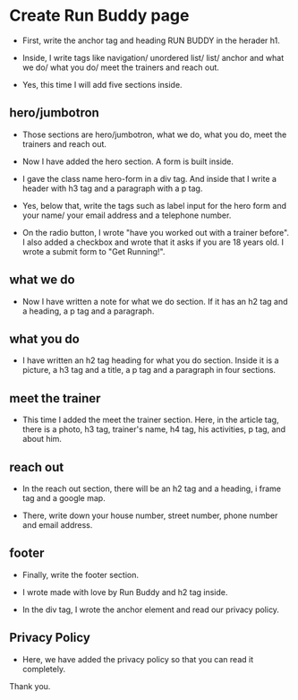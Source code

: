 # Create Run Buddy page

* First, write the anchor tag and heading RUN BUDDY in the herader h1.

* Inside, I write tags like navigation/ unordered list/ list/ anchor and what we do/ what you do/ meet the trainers and reach out.

* Yes, this time I will add five sections inside.

## hero/jumbotron

* Those sections are hero/jumbotron, what we do, what you do, meet the trainers and reach out.

* Now I have added the hero section. A form is built inside.

* I gave the class name hero-form in a div tag. And inside that I write a header with h3 tag and a paragraph with a p tag.

* Yes, below that, write the tags such as label input for the hero form and your name/ your email address and a telephone number.

* On the radio button, I wrote "have you worked out with a trainer before". I also added a checkbox and wrote that it asks if you are 18 years old. I wrote a submit form to "Get Running!".

## what we do

* Now I have written a note for what we do section. If it has an h2 tag and a heading, a p tag and a paragraph.

## what you do

* I have written an h2 tag heading for what you do section. Inside it is a picture, a h3 tag and a title, a p tag and a paragraph in four sections.

## meet the trainer

* This time I added the meet the trainer section. Here, in the article tag, there is a photo, h3 tag, trainer's name, h4 tag, his activities, p tag, and about him.

## reach out

* In the reach out section, there will be an h2 tag and a heading, i frame tag and a google map.

* There, write down your house number, street number, phone number and email address.

## footer

* Finally, write the footer section.

* I wrote made with love by Run Buddy and h2 tag inside.

* In the div tag, I wrote the anchor element and read our privacy policy.

## Privacy Policy

* Here, we have added the privacy policy so that you can read it completely.

Thank you.